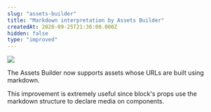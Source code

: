 ```yaml
---
slug: "assets-builder"
title: "Markdown interpretation by Assets Builder"
createdAt: 2020-09-25T21:36:00.000Z
hidden: false
type: "improved"
---
```


![](https://img.shields.io/badge/-VTEX%20Store%20Framework-red)

The Assets Builder now supports assets whose URLs are built using markdown.

This improvement is extremely useful since block's props use the markdown structure to declare media on components.
